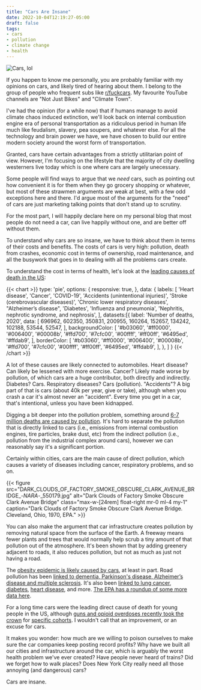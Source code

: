 ```yaml
---
title: "Cars Are Insane"
date: 2022-10-04T12:19:27-05:00
draft: false
tags:
- cars
- pollution
- climate change
- health
---
```

![Cars, lol](cars.jpg "Photo by Denys Nevozhai")

If you happen to know me personally, you are probably familiar with my opinions
on cars, and likely tired of hearing about them. I belong to the group of people
who frequent subs like [r/fuckcars](https://www.reddit.com/r/fuckcars/). My
favourite YouTube channels are "Not Just Bikes" and "Climate Town".

I've had the opinion (for a while now) that if humans manage to avoid climate
chaos induced extinction, we'll look back on internal combustion engine era of
personal transportation as a ridiculous period in human life much like
feudalism, slavery, pea soupers, and whatever else. For all the technology and
brain power we have, we have chosen to build our entire modern society around
the worst form of transportation.

Granted, cars have certain advantages from a strictly utilitarian point of view.
However, I'm focusing on the lifestyle that the majority of city dwelling
westerners live today which is one where cars are largely unecessary.

Some people will find ways to argue that we _need_ cars, such as pointing out
how convenient it is for them when they go grocery shopping or whatever, but
most of these strawmen arguments are weak at best, with a few odd exceptions
here and there. I'd argue most of the arguments for the "need" of cars are just
marketing talking points that don't stand up to scrutiny.

For the most part, I will happily declare here on my personal blog that most
people do not need a car, can live happily without one, and are better off
without them.

To understand why cars are so insane, we have to think about them in terms of
their costs and benefits. The costs of cars is very high: pollution, death from
crashes, economic cost in terms of ownership, road maintenance, and all the
busywork that goes in to dealing with all the problems cars create.

To understand the cost in terms of health, let's look at the [leading causes of
death in the US](https://www.cdc.gov/nchs/fastats/leading-causes-of-death.htm):

{{< chart >}}
type: 'pie',
options: {
    responsive: true,
},
data: {
  labels: [
    'Heart disease',
    'Cancer',
    'COVID-19',
    'Accidents (unintentional injuries)',
    'Stroke (cerebrovascular diseases)',
    'Chronic lower respiratory diseases',
    "Alzheimer’s disease",
    'Diabetes',
    'Influenza and pneumonia',
    'Nephritis, nephrotic syndrome, and nephrosis',
  ],
  datasets:[{
    label: 'Number of deaths, 2020',
    data: [
        696962,
        602350,
        350831,
        200955,
        160264,
        152657,
        134242,
        102188,
        53544,
        52547,
     ],
    backgroundColor: [
        '#b03060',
        '#ff0000',
        '#006400',
        '#00008b',
        '#ffd700',
        '#7cfc00',
        '#00ffff',
        '#ff00ff',
        '#6495ed',
        '#ffdab9',
    ],
    borderColor: [
        '#b03060',
        '#ff0000',
        '#006400',
        '#00008b',
        '#ffd700',
        '#7cfc00',
        '#00ffff',
        '#ff00ff',
        '#6495ed',
        '#ffdab9',
    ],
    },
  ]
}
{{< /chart >}}

A lot of these causes are likely connected to automobiles. Heart disease? Can
likely be lessened with more exercise. Cancer? Likely made worse by pollution,
of which cars are a huge contributor, both directly and indirectly. Diabetes?
Cars. Respiratory diseases? Cars (pollution). "Accidents"? A big part of that is
cars (about 40k per year, give or take), although when you crash a car it's
almost never an "accident". Every time you get in a car, that's intentional,
unless you have been kidnapped.

Digging a bit deeper into the pollution problem, something around [6-7 million
deaths are caused by
pollution](https://www.thelancet.com/journals/lanplh/article/PIIS2542-5196(22)00090-0/fulltext).
It's hard to separate the pollution that is directly linked to cars (i.e.,
emissions from internal combustion engines, tire particles, brake dust, etc)
from the indirect pollution (i.e., pollution from the industrial complex around
cars), however we can reasonably say it's a significant portion.

Certainly within cities, cars are the main cause of direct pollution, which
causes a variety of diseases including cancer, respiratory problems, and so on.

{{< figure
    src="DARK_CLOUDS_OF_FACTORY_SMOKE_OBSCURE_CLARK_AVENUE_BRIDGE_-_NARA_-_550179.jpg"
    alt="Dark Clouds of Factory Smoke Obscure Clark Avenue Bridge"
    class="max-w-[24rem] float-right mr-0 ml-4 my-1"
    caption="Dark Clouds of Factory Smoke Obscure Clark Avenue Bridge. Cleveland, Ohio, 1970, EPA."
    >}}

You can also make the argument that car infrastructure creates pollution by
removing natural space from the surface of the Earth. A freeway means fewer
plants and trees that would normally help scrub a tiny amount of that pollution
out of the atmosphere. It's been shown that by adding greenery adjacent to
roads, it also reduces pollution, but not as much as just not having a road.

The [obesity epidemic is likely caused by
cars](https://pubmed.ncbi.nlm.nih.gov/15261894/), at least in part. Road
pollution has been [linked to dementia, Parkinson's disease, Alzheimer’s disease
and multiple
sclerosis](https://ehjournal.biomedcentral.com/articles/10.1186/s12940-020-0565-4).
It's also been [linked to lung
cancer](https://www.ncbi.nlm.nih.gov/pmc/articles/PMC4448375/),
[diabetes](https://www.thelancet.com/journals/lanpla/article/PIIS2542-5196(18)30140-2/fulltext),
[heart disease](https://www.ncbi.nlm.nih.gov/pmc/articles/PMC2844969/), and
more. [The EPA has a roundup of some more data
here](https://www.epa.gov/mobile-source-pollution/research-health-effects-exposure-risk-mobile-source-pollution).

For a long time cars were the leading direct cause of death for young people in the US,
although [guns and opioid overdoses recently took the
crown](https://www.cdc.gov/injury/wisqars/animated-leading-causes.html) for
[specific
cohorts](https://www.npr.org/2022/04/22/1094364930/firearms-leading-cause-of-death-in-children).
I wouldn't call that an improvement, or an excuse for cars.

It makes you wonder: how much are we willing to poison ourselves to make sure
the car companies keep posting record profits? Why have we built all our cities
and infrastructure around the car, which is arguably the worst health problem
we've ever created? Have people never heard of trains? Did we forget how to walk
places? Does New York City really need all those annoying (and dangerous) cars?

Cars are insane.
